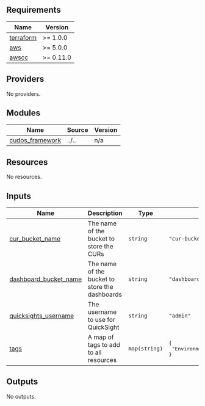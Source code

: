 <!-- BEGIN_TF_DOCS -->
## Requirements

| Name | Version |
|------|---------|
| <a name="requirement_terraform"></a> [terraform](#requirement\_terraform) | >= 1.0.0 |
| <a name="requirement_aws"></a> [aws](#requirement\_aws) | >= 5.0.0 |
| <a name="requirement_awscc"></a> [awscc](#requirement\_awscc) | >= 0.11.0 |

## Providers

No providers.

## Modules

| Name | Source | Version |
|------|--------|---------|
| <a name="module_cudos_framework"></a> [cudos\_framework](#module\_cudos\_framework) | ../.. | n/a |

## Resources

No resources.

## Inputs

| Name | Description | Type | Default | Required |
|------|-------------|------|---------|:--------:|
| <a name="input_cur_bucket_name"></a> [cur\_bucket\_name](#input\_cur\_bucket\_name) | The name of the bucket to store the CURs | `string` | `"cur-bucket-dev"` | no |
| <a name="input_dashboard_bucket_name"></a> [dashboard\_bucket\_name](#input\_dashboard\_bucket\_name) | The name of the bucket to store the dashboards | `string` | `"dashboard-bucket-dev"` | no |
| <a name="input_quicksights_username"></a> [quicksights\_username](#input\_quicksights\_username) | The username to use for QuickSight | `string` | `"admin"` | no |
| <a name="input_tags"></a> [tags](#input\_tags) | A map of tags to add to all resources | `map(string)` | <pre>{<br>  "Environment": "Production"<br>}</pre> | no |

## Outputs

No outputs.
<!-- END_TF_DOCS -->